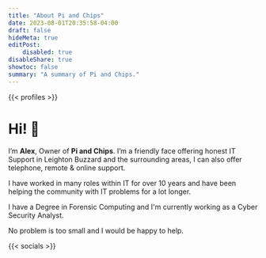 ```yaml
---
title: "About Pi and Chips"
date: 2023-08-01T20:35:58-04:00
draft: false
hideMeta: true
editPost:
    disabled: true
disableShare: true
showtoc: false
summary: "A summary of Pi and Chips."
---
```


{{< profiles >}}
# Hi! 👋

I’m **Alex**, Owner of **Pi and Chips**. I’m a friendly face offering honest IT Support in Leighton Buzzard and the surrounding areas, I can also offer telephone, remote & online support.

I have worked in many roles within IT for over 10 years and have been helping the community with IT problems for a lot longer.

I have a Degree in Forensic Computing and I'm currently working as a Cyber Security Analyst.

No problem is too small and I would be happy to help.

{{< socials >}}
